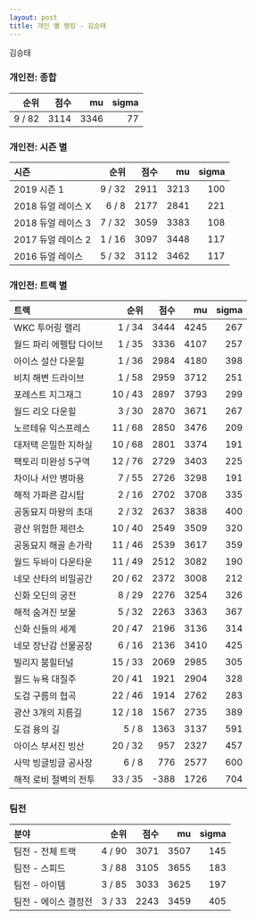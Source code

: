 ```yaml
---
layout: post
title: 개인 별 랭킹 - 김승태
---
```


김승태

### 개인전: 종합

| 순위 | 점수 | mu | sigma |
|---:|---:|---:|---:|
| 9 / 82 | 3114 | 3346 | 77 |

### 개인전: 시즌 별

| 시즌 | 순위 | 점수 | mu | sigma |
|:---|---:|---:|---:|---:|
| 2019 시즌 1 | 9 / 32 | 2911 | 3213 | 100 |
| 2018 듀얼 레이스 X | 6 / 8 | 2177 | 2841 | 221 |
| 2018 듀얼 레이스 3 | 7 / 32 | 3059 | 3383 | 108 |
| 2017 듀얼 레이스 2 | 1 / 16 | 3097 | 3448 | 117 |
| 2016 듀얼 레이스 | 5 / 32 | 3112 | 3462 | 117 |

### 개인전: 트랙 별

| 트랙 | 순위 | 점수 | mu | sigma |
|:---|---:|---:|---:|---:|
| WKC 투어링 랠리 | 1 / 34 | 3444 | 4245 | 267 |
| 월드 파리 에펠탑 다이브 | 1 / 35 | 3336 | 4107 | 257 |
| 아이스 설산 다운힐 | 1 / 36 | 2984 | 4180 | 398 |
| 비치 해변 드라이브 | 1 / 58 | 2959 | 3712 | 251 |
| 포레스트 지그재그 | 10 / 43 | 2897 | 3793 | 299 |
| 월드 리오 다운힐 | 3 / 30 | 2870 | 3671 | 267 |
| 노르테유 익스프레스 | 11 / 68 | 2850 | 3476 | 209 |
| 대저택 은밀한 지하실 | 10 / 68 | 2801 | 3374 | 191 |
| 팩토리 미완성 5구역 | 12 / 76 | 2729 | 3403 | 225 |
| 차이나 서안 병마용 | 7 / 55 | 2726 | 3298 | 191 |
| 해적 가파른 감시탑 | 2 / 16 | 2702 | 3708 | 335 |
| 공동묘지 마왕의 초대 | 2 / 32 | 2637 | 3838 | 400 |
| 광산 위험한 제련소 | 10 / 40 | 2549 | 3509 | 320 |
| 공동묘지 해골 손가락 | 11 / 46 | 2539 | 3617 | 359 |
| 월드 두바이 다운타운 | 11 / 49 | 2512 | 3082 | 190 |
| 네모 산타의 비밀공간 | 20 / 62 | 2372 | 3008 | 212 |
| 신화 오딘의 궁전 | 8 / 29 | 2276 | 3254 | 326 |
| 해적 숨겨진 보물 | 5 / 32 | 2263 | 3363 | 367 |
| 신화 신들의 세계 | 20 / 47 | 2196 | 3136 | 314 |
| 네모 장난감 선물공장 | 6 / 16 | 2136 | 3410 | 425 |
| 빌리지 붐힐터널 | 15 / 33 | 2069 | 2985 | 305 |
| 월드 뉴욕 대질주 | 20 / 41 | 1921 | 2904 | 328 |
| 도검 구름의 협곡 | 22 / 46 | 1914 | 2762 | 283 |
| 광산 3개의 지름길 | 12 / 18 | 1567 | 2735 | 389 |
| 도검 용의 길 | 5 / 8 | 1363 | 3137 | 591 |
| 아이스 부서진 빙산 | 20 / 32 | 957 | 2327 | 457 |
| 사막 빙글빙글 공사장 | 6 / 8 | 776 | 2577 | 600 |
| 해적 로비 절벽의 전투 | 33 / 35 | -388 | 1726 | 704 |

### 팀전

| 분야 | 순위 | 점수 | mu | sigma |
|:---|---:|---:|---:|---:|
| 팀전 - 전체 트랙 | 4 / 90 | 3071 | 3507 | 145 |
| 팀전 - 스피드 | 3 / 88 | 3105 | 3655 | 183 |
| 팀전 - 아이템 | 3 / 85 | 3033 | 3625 | 197 |
| 팀전 - 에이스 결정전 | 3 / 33 | 2243 | 3459 | 405 |
